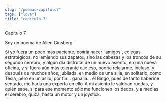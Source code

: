 ```yaml
---
slug: "/poemas/capitulo7"
tags: ["love"]
title: "capítulo-7"
---
```

Capítulo 7

Soy un poema de Allen Ginsberg

Si yo fuera un poco más paciente, podría hacer “amigos”, colegas estratégicos, no lamiendo sus zapatos, sino las cabezas y los troncos de su segundo cerebro, y algún día disfrutar de un nuevo asiento, en una nueva oficina, y si fuera aún más tolerante que eso, podría relajarme, incluso, y después de muchos años, jubilada, en medio de una silla, en solitario, como Tesla, pero en un asilo, por fin… ganaría… el Bingo, pues de tanto haberme sentado, me haría una experta en ello. A mi asiento le saldrían ruedas, y quién sabe, si para ese momento sólo me funcionen los dedos, y a medias el cerebro, quizá, hasta un motor y un joystick.